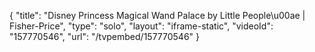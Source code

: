 {
    "title": "Disney Princess Magical Wand Palace by Little People\u00ae | Fisher-Price",
    "type": "solo",
    "layout": "iframe-static",
    "videoId": "157770546",
    "url": "\/tvpembed\/157770546"
}